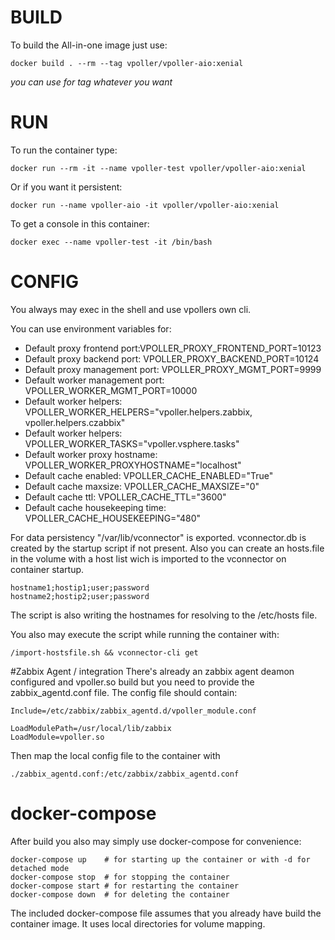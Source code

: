 # BUILD
To build the All-in-one image just use:
~~~~
docker build . --rm --tag vpoller/vpoller-aio:xenial
~~~~
_you can use for tag whatever you want_

# RUN
To run the container type:
~~~~
docker run --rm -it --name vpoller-test vpoller/vpoller-aio:xenial
~~~~

Or if you want it persistent:
~~~~
docker run --name vpoller-aio -it vpoller/vpoller-aio:xenial
~~~~

To get a console in this container:
~~~~
docker exec --name vpoller-test -it /bin/bash
~~~~

# CONFIG
You always may exec in the shell and use vpollers own cli.

You can use environment variables for:
- Default proxy frontend port:VPOLLER_PROXY_FRONTEND_PORT=10123
- Default proxy backend port: VPOLLER_PROXY_BACKEND_PORT=10124
- Default proxy management port: VPOLLER_PROXY_MGMT_PORT=9999
- Default worker management port: VPOLLER_WORKER_MGMT_PORT=10000
- Default worker helpers: VPOLLER_WORKER_HELPERS="vpoller.helpers.zabbix, vpoller.helpers.czabbix"
- Default worker helpers: VPOLLER_WORKER_TASKS="vpoller.vsphere.tasks"
- Default worker proxy hostname: VPOLLER_WORKER_PROXYHOSTNAME="localhost"
- Default cache enabled: VPOLLER_CACHE_ENABLED="True"
- Default cache maxsize: VPOLLER_CACHE_MAXSIZE="0"
- Default cache ttl: VPOLLER_CACHE_TTL="3600"
- Default cache housekeeping time: VPOLLER_CACHE_HOUSEKEEPING="480"

For data persistency "/var/lib/vconnector" is exported. vconnector.db is created by the startup script if not present.
Also you can create an hosts.file in the volume with a host list wich is imported to the vconnector on container startup.
~~~~
hostname1;hostip1;user;password
hostname2;hostip2;user;password
~~~~
The script is also writing the hostnames for resolving to the /etc/hosts file.

You also may execute the script while running the container with:
~~~~
/import-hostsfile.sh && vconnector-cli get
~~~~

#Zabbix Agent / integration
There's already an zabbix agent deamon configured and vpoller.so build but you need to provide the zabbix_agentd.conf file.
The config file should contain:
~~~~
Include=/etc/zabbix/zabbix_agentd.d/vpoller_module.conf

LoadModulePath=/usr/local/lib/zabbix
LoadModule=vpoller.so
~~~~

Then map the local config file to the container with
~~~~
./zabbix_agentd.conf:/etc/zabbix/zabbix_agentd.conf
~~~~

# docker-compose
After build you also may simply use docker-compose for convenience:
~~~~
docker-compose up    # for starting up the container or with -d for detached mode
docker-compose stop  # for stopping the container
docker-compose start # for restarting the container
docker-compose down  # for deleting the container
~~~~

The included docker-compose file assumes that you already have build the container image. It uses local directories for volume mapping.
